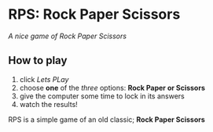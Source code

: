 # RPS: Rock Paper Scissors
*A nice game of Rock Paper Scissors*

## How to play
  1. click *Lets PLay*
  2. choose **one** of the *three* options: **Rock Paper or Scissors**
  3. give the computer some time to lock in its answers
  4. watch the results!

RPS is a simple game of an old classic; **Rock Paper Scissors**

